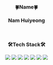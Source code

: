 <div align='center'>
    <h3 align="center">🍀Name🍀</h3>
    <h3 align="center">Nam Huiyeong</h3>
    <br/>
    <h3 align="center">🛠️Tech Stack🛠️</h3>
    <img src="https://img.shields.io/badge/Unity-FFFFFF?logo=Unity&logoColor=black">
    <img src="https://img.shields.io/badge/C%23-512BD4?style=flat-square&logo=csharp&logoColor=white"/>
    <img src="https://img.shields.io/badge/C%2B%2B-00599C?style=flat-square&logo=cplusplus&logoColor=white"/>
    <img src="https://img.shields.io/badge/C-A8B9CC?style=flat-square&logo=c&logoColor=white"/>
    <img src="https://img.shields.io/badge/WinAPI-blue?style=flat-square&logo=WinAPI&logoColor=white"/>
    <img src="https://img.shields.io/badge/Visual Studio-5C2D91?logo=Visual Studio&logoColor=white">
    <img src="https://img.shields.io/badge/Github-181717?logo=Github&logoColor=white">
</div>
<br/>

